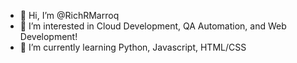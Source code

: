 - 👋 Hi, I’m @RichRMarroq
- 👀 I’m interested in Cloud Development, QA Automation, and Web Development!
- 🌱 I’m currently learning Python, Javascript, HTML/CSS

<!---
RichRMarroq/RichRMarroq is a ✨ special ✨ repository because its `README.md` (this file) appears on your GitHub profile.
You can click the Preview link to take a look at your changes.
--->

